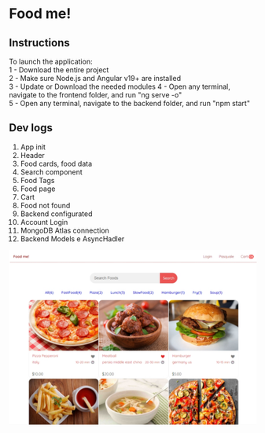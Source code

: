 # Food me!
## Instructions
To launch the application:<br/>
1 - Download the entire project<br/>
2 - Make sure Node.js and Angular v19+ are installed<br/>
3 - Update or Download the needed modules
4 - Open any terminal, navigate to the frontend folder, and run "ng serve -o"<br/>
5 - Open any terminal, navigate to the backend folder, and run "npm start"<br/>

## Dev logs
1. App init
2. Header
3. Food cards, food data
4. Search component
5. Food Tags
6. Food page
7. Cart 
8. Food not found
9. Backend configurated
10. Account Login
11. MongoDB Atlas connection
12. Backend Models e AsyncHadler

![Preview](readmeimg.jpg)